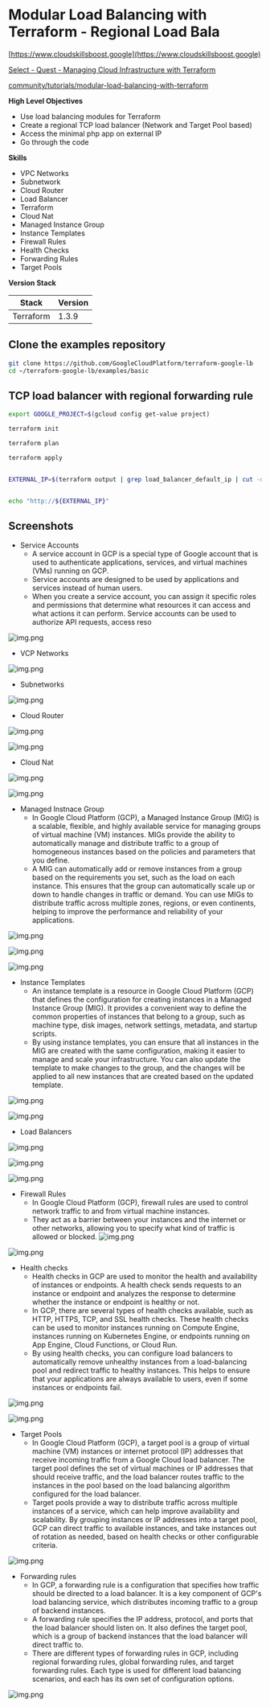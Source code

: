 # Modular Load Balancing with Terraform - Regional Load Bala

[https://www.cloudskillsboost.google](https://www.cloudskillsboost.google)

[Select - Quest -  Managing Cloud Infrastructure with Terraform](https://www.cloudskillsboost.google/paths)

[community/tutorials/modular-load-balancing-with-terraform](https://cloud.google.com/community/tutorials/modular-load-balancing-with-terraform)

**High Level Objectives**
- Use load balancing modules for Terraform
- Create a regional TCP load balancer (Network and Target Pool based)
- Access the minimal php app on external IP
- Go through the code


**Skills**
- VPC Networks
- Subnetwork
- Cloud Router
- Load Balancer
- Terraform
- Cloud Nat
- Managed Instance Group
- Instance Templates
- Firewall Rules
- Health Checks
- Forwarding Rules
- Target Pools

**Version Stack**

| Stack     | Version |
|-----------|---------|
| Terraform | 1.3.9   |

## Clone the examples repository

```bash
git clone https://github.com/GoogleCloudPlatform/terraform-google-lb
cd ~/terraform-google-lb/examples/basic
```


## TCP load balancer with regional forwarding rule

```bash
export GOOGLE_PROJECT=$(gcloud config get-value project)

terraform init

terraform plan

terraform apply


EXTERNAL_IP=$(terraform output | grep load_balancer_default_ip | cut -d = -f2 | xargs echo -n)


echo "http://${EXTERNAL_IP}"
```

## Screenshots
- Service Accounts
  - A service account in GCP is a special type of Google account that is used to authenticate applications, services, and virtual machines 
    (VMs) running on GCP. 
  - Service accounts are designed to be used by applications and services instead of human users.
  - When you create a service account, you can assign it specific roles and permissions that determine what resources it can access and what actions it can perform. Service accounts    can   be used to authorize API requests, access reso

![img.png](.images/service-account.png)

- VCP Networks

![img.png](.images/vpc-networks.png)

- Subnetworks

![img.png](.images/vpc-subnetworks.png)

- Cloud Router

![img.png](.images/cloud-router.png)

![img.png](.images/cloud-router-details.png)

- Cloud Nat

![img.png](.images/cloud-nat.png)

![img.png](.images/cloud-nat-details.png)




- Managed Instnace Group
  - In Google Cloud Platform (GCP), a Managed Instance Group (MIG) is a scalable, flexible, and highly available service 
    for managing groups of virtual machine (VM) instances. MIGs provide the ability to automatically manage and distribute traffic 
    to a group of homogeneous instances based on the policies and parameters that you define. 
  - A MIG can automatically add or remove instances from a group based on the requirements you set, 
    such as the load on each instance. This ensures that the group can automatically scale up or down to handle changes 
    in traffic or demand. You can use MIGs to distribute traffic across multiple zones, regions, or even continents, 
    helping to improve the performance and reliability of your applications.

![img.png](.images/mig.png)

![img.png](.images/mig-details.png)

![img.png](.images/vm-instances.png)

- Instance Templates
  - An instance template is a resource in Google Cloud Platform (GCP) that defines the configuration for creating instances in a Managed Instance Group (MIG). 
    It provides a convenient way to define the common properties of instances that belong to a group, such as machine type, disk images, network 
    settings, metadata, and startup scripts. 
  - By using instance templates, you can ensure that all instances in the MIG are created with the same configuration, 
    making it easier to manage and scale your infrastructure. You can also update the template to make changes to the group, and the changes 
    will be applied to all new instances that are created based on the updated template.

![img.png](.images/instance-template.png)

![img.png](.images/instance-template-details.png)


- Load Balancers

![img.png](.images/load-balancers.png)

![img.png](.images/basic-load-balancer-default.png)

![img.png](.images/app-with--basic-load-balancer-default.png)


- Firewall Rules
  - In Google Cloud Platform (GCP), firewall rules are used to control network traffic to and from virtual machine instances. 
  - They act as a barrier between your instances and the internet or other networks, allowing you to specify what kind of traffic is allowed or blocked.
![img.png](.images/firewall-rules.png)

![img.png](.images/basic-load-balancer-default-hc-firewall-rule.png)

- Health checks
  - Health checks in GCP are used to monitor the health and availability of instances or endpoints.
    A health check sends requests to an instance or endpoint and analyzes the response to determine whether the instance or endpoint is healthy or not.
  - In GCP, there are several types of health checks available, such as HTTP, HTTPS, TCP, and SSL health checks.
    These health checks can be used to monitor instances running on Compute Engine, instances running on Kubernetes Engine, or endpoints
    running on App Engine, Cloud Functions, or Cloud Run.
  - By using health checks, you can configure load balancers to automatically remove unhealthy instances from a load-balancing pool
    and redirect traffic to healthy instances. This helps to ensure that your applications are always available to users, even
    if some instances or endpoints fail.

![img.png](.images/health-checks.png)

![img.png](.images/basic-load-balancer-custom-hc-hc.png)



- Target Pools
  - In Google Cloud Platform (GCP), a target pool is a group of virtual machine (VM) instances or internet protocol (IP) addresses that receive incoming
    traffic from a Google Cloud load balancer. The target pool defines the set of virtual machines or IP addresses that should receive traffic, and the
    load balancer routes traffic to the instances in the pool based on the load balancing algorithm configured for the load balancer.
  - Target pools provide a way to distribute traffic across multiple instances of a service, which can help improve availability and scalability.
    By grouping instances or IP addresses into a target pool, GCP can direct traffic to available instances, and take instances out of rotation as needed,
    based on health checks or other configurable criteria.

![img.png](.images/target-pools.png)


- Forwarding rules
  - In GCP, a forwarding rule is a configuration that specifies how traffic should be directed to a load balancer. 
    It is a key component of GCP's load balancing service, which distributes incoming traffic to a group of backend instances.
  - A forwarding rule specifies the IP address, protocol, and ports that the load balancer should listen on. 
    It also defines the target pool, which is a group of backend instances that the load balancer will direct traffic to. 
  - There are different types of forwarding rules in GCP, including regional forwarding rules, global forwarding rules, 
    and target forwarding rules. Each type is used for different load balancing scenarios, and each has its own set of configuration options.

![img.png](.images/forwarding-rules.png)





